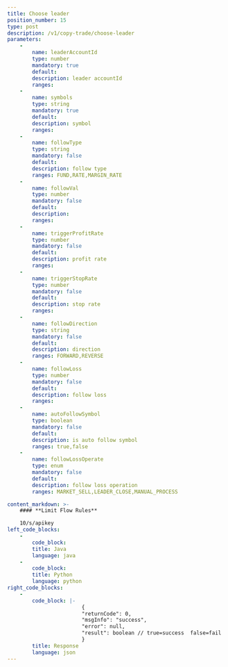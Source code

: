 ```yaml
---
title: Choose leader
position_number: 15
type: post
description: /v1/copy-trade/choose-leader
parameters:
    -
        name: leaderAccountId
        type: number
        mandatory: true
        default:
        description: leader accountId
        ranges:
    -
        name: symbols
        type: string
        mandatory: true
        default:
        description: symbol
        ranges:
    -
        name: followType
        type: string
        mandatory: false
        default:
        description: follow type
        ranges: FUND,RATE,MARGIN_RATE
    -
        name: followVal
        type: number
        mandatory: false
        default:
        description: 
        ranges: 
    -
        name: triggerProfitRate
        type: number
        mandatory: false
        default:
        description: profit rate
        ranges:
    -
        name: triggerStopRate
        type: number
        mandatory: false
        default:
        description: stop rate
        ranges:
    -
        name: followDirection
        type: string
        mandatory: false
        default:
        description: direction
        ranges: FORWARD,REVERSE
    -
        name: followLoss
        type: number
        mandatory: false
        default:
        description: follow loss
        ranges: 
    -
        name: autoFollowSymbol
        type: boolean
        mandatory: false
        default:
        description: is auto follow symbol
        ranges: true,false
    -
        name: followLossOperate
        type: enum
        mandatory: false
        default:
        description: follow loss operation
        ranges: MARKET_SELL,LEADER_CLOSE,MANUAL_PROCESS

content_markdown: >-
    #### **Limit Flow Rules**

    10/s/apikey
left_code_blocks:
    -
        code_block:
        title: Java
        language: java
    -
        code_block:
        title: Python
        language: python
right_code_blocks:
    -
        code_block: |-
                        {
                        "returnCode": 0,
                        "msgInfo": "success",
                        "error": null,
                        "result": boolean // true=success  false=fail
                        }
        title: Response
        language: json
---
```

